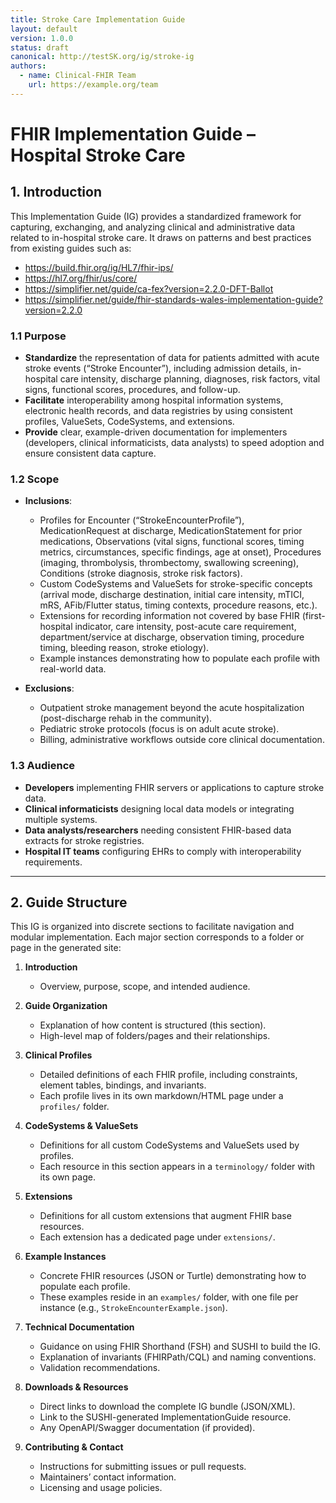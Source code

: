 ```yaml
---
title: Stroke Care Implementation Guide
layout: default
version: 1.0.0
status: draft
canonical: http://testSK.org/ig/stroke-ig
authors:
  - name: Clinical-FHIR Team
    url: https://example.org/team
---
```


# FHIR Implementation Guide – Hospital Stroke Care

## 1. Introduction
This Implementation Guide (IG) provides a standardized framework for capturing, exchanging, and analyzing clinical and administrative data related to in-hospital stroke care. It draws on patterns and best practices from existing guides such as:
- https://build.fhir.org/ig/HL7/fhir-ips/
- https://hl7.org/fhir/us/core/
- https://simplifier.net/guide/ca-fex?version=2.2.0-DFT-Ballot
- https://simplifier.net/guide/fhir-standards-wales-implementation-guide?version=2.2.0

### 1.1 Purpose
- **Standardize** the representation of data for patients admitted with acute stroke events (“Stroke Encounter”), including admission details, in-hospital care intensity, discharge planning, diagnoses, risk factors, vital signs, functional scores, procedures, and follow-up.
- **Facilitate** interoperability among hospital information systems, electronic health records, and data registries by using consistent profiles, ValueSets, CodeSystems, and extensions.
- **Provide** clear, example-driven documentation for implementers (developers, clinical informaticists, data analysts) to speed adoption and ensure consistent data capture.

### 1.2 Scope
- **Inclusions**:
  - Profiles for Encounter (“StrokeEncounterProfile”), MedicationRequest at discharge, MedicationStatement for prior medications, Observations (vital signs, functional scores, timing metrics, circumstances, specific findings, age at onset), Procedures (imaging, thrombolysis, thrombectomy, swallowing screening), Conditions (stroke diagnosis, stroke risk factors).
  - Custom CodeSystems and ValueSets for stroke-specific concepts (arrival mode, discharge destination, initial care intensity, mTICI, mRS, AFib/Flutter status, timing contexts, procedure reasons, etc.).
  - Extensions for recording information not covered by base FHIR (first-hospital indicator, care intensity, post-acute care requirement, department/service at discharge, observation timing, procedure timing, bleeding reason, stroke etiology).
  - Example instances demonstrating how to populate each profile with real-world data.

- **Exclusions**:
  - Outpatient stroke management beyond the acute hospitalization (post-discharge rehab in the community).
  - Pediatric stroke protocols (focus is on adult acute stroke).
  - Billing, administrative workflows outside core clinical documentation.

### 1.3 Audience
- **Developers** implementing FHIR servers or applications to capture stroke data.
- **Clinical informaticists** designing local data models or integrating multiple systems.
- **Data analysts/researchers** needing consistent FHIR-based data extracts for stroke registries.
- **Hospital IT teams** configuring EHRs to comply with interoperability requirements.

---

## 2. Guide Structure

This IG is organized into discrete sections to facilitate navigation and modular implementation. Each major section corresponds to a folder or page in the generated site:

1. **Introduction**
   - Overview, purpose, scope, and intended audience.

2. **Guide Organization**
   - Explanation of how content is structured (this section).
   - High-level map of folders/pages and their relationships.

3. **Clinical Profiles**
   - Detailed definitions of each FHIR profile, including constraints, element tables, bindings, and invariants.
   - Each profile lives in its own markdown/HTML page under a `profiles/` folder.

4. **CodeSystems & ValueSets**
   - Definitions for all custom CodeSystems and ValueSets used by profiles.
   - Each resource in this section appears in a `terminology/` folder with its own page.

5. **Extensions**
   - Definitions for all custom extensions that augment FHIR base resources.
   - Each extension has a dedicated page under `extensions/`.

6. **Example Instances**
   - Concrete FHIR resources (JSON or Turtle) demonstrating how to populate each profile.
   - These examples reside in an `examples/` folder, with one file per instance (e.g., `StrokeEncounterExample.json`).

7. **Technical Documentation**
   - Guidance on using FHIR Shorthand (FSH) and SUSHI to build the IG.
   - Explanation of invariants (FHIRPath/CQL) and naming conventions.
   - Validation recommendations.

8. **Downloads & Resources**
   - Direct links to download the complete IG bundle (JSON/XML).
   - Link to the SUSHI-generated ImplementationGuide resource.
   - Any OpenAPI/Swagger documentation (if provided).

9. **Contributing & Contact**
   - Instructions for submitting issues or pull requests.
   - Maintainers’ contact information.
   - Licensing and usage policies.
